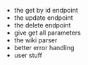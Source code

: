 - the get by id endpoint
- the update endpoint
- the delete endpoint
- give get all parameters
- the wiki parser
- better error handling
- user stuff
